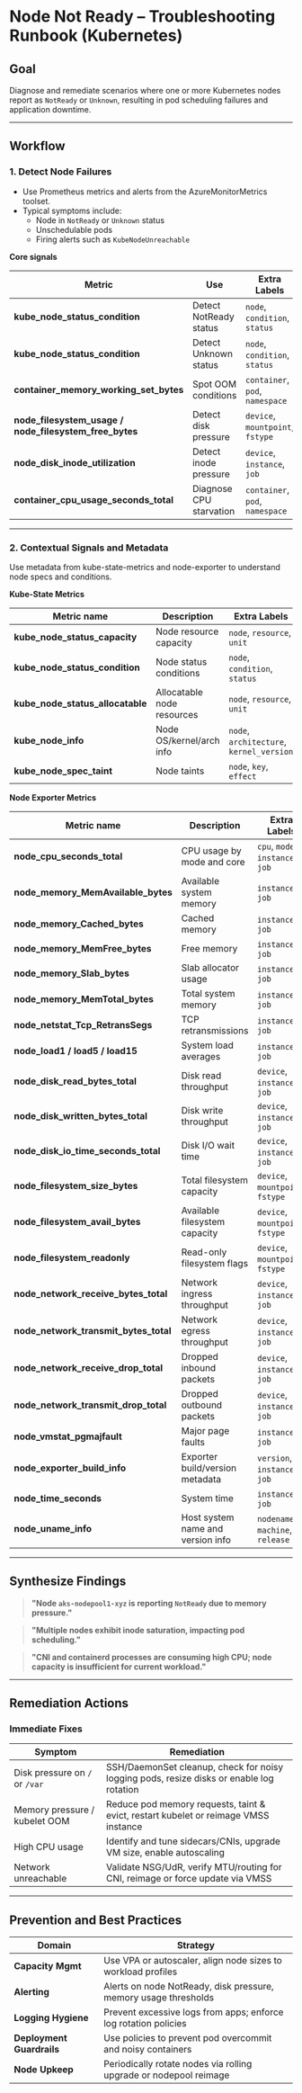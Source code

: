 # Node Not Ready – Troubleshooting Runbook (Kubernetes)

## Goal

Diagnose and remediate scenarios where one or more Kubernetes nodes report as `NotReady` or `Unknown`, resulting in pod scheduling failures and application downtime.

---

## Workflow

### 1. **Detect Node Failures**

* Use Prometheus metrics and alerts from the AzureMonitorMetrics toolset.
* Typical symptoms include:
  * Node in `NotReady` or `Unknown` status
  * Unschedulable pods
  * Firing alerts such as `KubeNodeUnreachable`

**Core signals**

| **Metric**                                              | **Use**                 | **Extra Labels**                 |
|---------------------------------------------------------|-------------------------|----------------------------------|
| **kube_node_status_condition**                          | Detect NotReady status  | `node`, `condition`, `status`    |
| **kube_node_status_condition**                          | Detect Unknown status   | `node`, `condition`, `status`    |
| **container_memory_working_set_bytes**                  | Spot OOM conditions     | `container`, `pod`, `namespace`  |
| **node_filesystem_usage / node_filesystem_free_bytes**  | Detect disk pressure    | `device`, `mountpoint`, `fstype` |
| **node_disk_inode_utilization**                         | Detect inode pressure   | `device`, `instance`, `job`      |
| **container_cpu_usage_seconds_total**                   | Diagnose CPU starvation | `container`, `pod`, `namespace`  |


---

### 2. **Contextual Signals and Metadata**

Use metadata from kube-state-metrics and node-exporter to understand node specs and conditions.

**Kube-State Metrics**

| **Metric name**                | **Description**            | **Extra Labels**                         |
|--------------------------------|----------------------------|------------------------------------------|
| **kube_node_status_capacity**  | Node resource capacity     | `node`, `resource`, `unit`               |
| **kube_node_status_condition** | Node status conditions     | `node`, `condition`, `status`            |
| **kube_node_status_allocatable** | Allocatable node resources | `node`, `resource`, `unit`             |
| **kube_node_info**             | Node OS/kernel/arch info   | `node`, `architecture`, `kernel_version` |
| **kube_node_spec_taint**       | Node taints                | `node`, `key`, `effect`                  |


**Node Exporter Metrics**

| **Metric name**                        | **Description**                    | **Extra Labels**                     |
|---------------------------------------|------------------------------------|--------------------------------------|
| **node_cpu_seconds_total**            | CPU usage by mode and core         | `cpu`, `mode`, `instance`, `job`     |
| **node_memory_MemAvailable_bytes**    | Available system memory            | `instance`, `job`                    |
| **node_memory_Cached_bytes**          | Cached memory                      | `instance`, `job`                    |
| **node_memory_MemFree_bytes**         | Free memory                        | `instance`, `job`                    |
| **node_memory_Slab_bytes**            | Slab allocator usage               | `instance`, `job`                    |
| **node_memory_MemTotal_bytes**        | Total system memory                | `instance`, `job`                    |
| **node_netstat_Tcp_RetransSegs**      | TCP retransmissions                | `instance`, `job`                    |
| **node_load1 / load5 / load15**       | System load averages               | `instance`, `job`                    |
| **node_disk_read_bytes_total**        | Disk read throughput               | `device`, `instance`, `job`          |
| **node_disk_written_bytes_total**     | Disk write throughput              | `device`, `instance`, `job`          |
| **node_disk_io_time_seconds_total**   | Disk I/O wait time                 | `device`, `instance`, `job`          |
| **node_filesystem_size_bytes**        | Total filesystem capacity          | `device`, `mountpoint`, `fstype`     |
| **node_filesystem_avail_bytes**       | Available filesystem capacity      | `device`, `mountpoint`, `fstype`     |
| **node_filesystem_readonly**          | Read-only filesystem flags         | `device`, `mountpoint`, `fstype`     |
| **node_network_receive_bytes_total**  | Network ingress throughput         | `device`, `instance`, `job`          |
| **node_network_transmit_bytes_total** | Network egress throughput          | `device`, `instance`, `job`          |
| **node_network_receive_drop_total**   | Dropped inbound packets            | `device`, `instance`, `job`          |
| **node_network_transmit_drop_total**  | Dropped outbound packets           | `device`, `instance`, `job`          |
| **node_vmstat_pgmajfault**            | Major page faults                  | `instance`, `job`                    |
| **node_exporter_build_info**          | Exporter build/version metadata    | `version`, `instance`, `job`         |
| **node_time_seconds**                 | System time                        | `instance`, `job`                    |
| **node_uname_info**                   | Host system name and version info  | `nodename`, `machine`, `release`     |

---

## Synthesize Findings

> **"Node `aks-nodepool1-xyz` is reporting `NotReady` due to memory pressure."**

> **"Multiple nodes exhibit inode saturation, impacting pod scheduling."**

> **"CNI and containerd processes are consuming high CPU; node capacity is insufficient for current workload."**

---

## Remediation Actions

### Immediate Fixes

| Symptom                        | Remediation                                                                              |
| ------------------------------ | ---------------------------------------------------------------------------------------- |
| Disk pressure on `/` or `/var` | SSH/DaemonSet cleanup, check for noisy logging pods, resize disks or enable log rotation |
| Memory pressure / kubelet OOM  | Reduce pod memory requests, taint & evict, restart kubelet or reimage VMSS instance      |
| High CPU usage                 | Identify and tune sidecars/CNIs, upgrade VM size, enable autoscaling                     |
| Network unreachable            | Validate NSG/UdR, verify MTU/routing for CNI, reimage or force update via VMSS           |

---

## Prevention and Best Practices

| Domain                    | Strategy                                                          |
| ------------------------- | ----------------------------------------------------------------- |
| **Capacity Mgmt**         | Use VPA or autoscaler, align node sizes to workload profiles      |
| **Alerting**              | Alerts on node NotReady, disk pressure, memory usage thresholds   |
| **Logging Hygiene**       | Prevent excessive logs from apps; enforce log rotation policies   |
| **Deployment Guardrails** | Use policies to prevent pod overcommit and noisy containers       |
| **Node Upkeep**           | Periodically rotate nodes via rolling upgrade or nodepool reimage |
